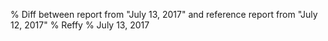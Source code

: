 % Diff between report from "July 13, 2017" and reference report from "July 12, 2017"
% Reffy
% July 13, 2017

